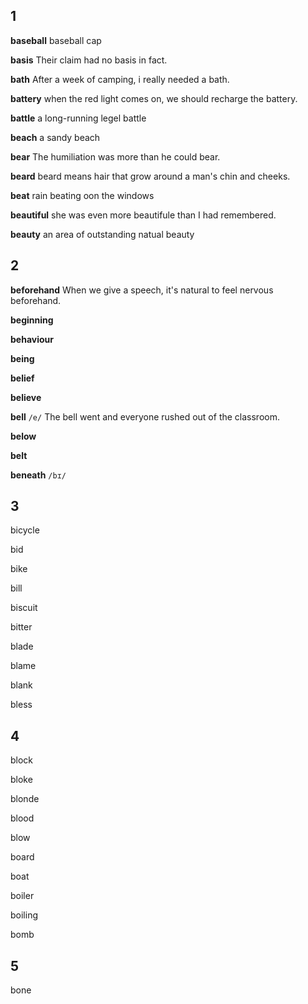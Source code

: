 ## 1
**baseball**
baseball cap

**basis**
Their claim had no basis in fact.

**bath**
After a week of camping, i really needed a bath.

**battery**
when the red light comes on, we should recharge the battery.

**battle**
a long-running legel battle

**beach**
a sandy beach

**bear**
The humiliation was more than he could bear.

**beard**
beard means hair that grow around a man's chin and cheeks.

**beat**
rain beating oon the windows

**beautiful**
she was even more beautifule than I had remembered.

**beauty**
an area of outstanding natual beauty

## 2
**beforehand**
When we give a speech, it's natural to feel nervous beforehand.

**beginning**

**behaviour**

**being**

**belief**

**believe**

**bell**
`/e/`
The bell went and everyone rushed out of the classroom.

**below**

**belt**

**beneath**
`/bɪ/`

## 3
bicycle

bid

bike

bill

biscuit

bitter

blade

blame

blank

bless

## 4
block

bloke

blonde

blood

blow

board

boat

boiler

boiling

bomb

## 5
bone